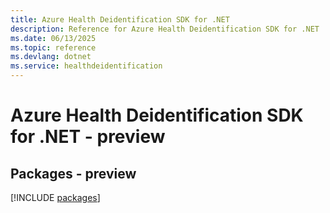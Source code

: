 ```yaml
---
title: Azure Health Deidentification SDK for .NET
description: Reference for Azure Health Deidentification SDK for .NET
ms.date: 06/13/2025
ms.topic: reference
ms.devlang: dotnet
ms.service: healthdeidentification
---
```

# Azure Health Deidentification SDK for .NET - preview
## Packages - preview
[!INCLUDE [packages](health-deidentification-index.md)]